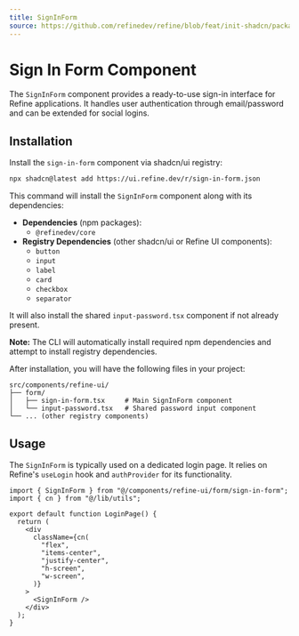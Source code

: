 ```yaml
---
title: SignInForm
source: https://github.com/refinedev/refine/blob/feat/init-shadcn/packages/refine-ui/registry/new-york/refine-ui/form/sign-in-form.tsx
---
```


# Sign In Form Component

The `SignInForm` component provides a ready-to-use sign-in interface for Refine applications. It handles user authentication through email/password and can be extended for social logins.

## Installation

Install the `sign-in-form` component via shadcn/ui registry:

```bash
npx shadcn@latest add https://ui.refine.dev/r/sign-in-form.json
```

This command will install the `SignInForm` component along with its dependencies:

- **Dependencies** (npm packages):
  - `@refinedev/core`
- **Registry Dependencies** (other shadcn/ui or Refine UI components):
  - `button`
  - `input`
  - `label`
  - `card`
  - `checkbox`
  - `separator`

It will also install the shared `input-password.tsx` component if not already present.

**Note:** The CLI will automatically install required npm dependencies and attempt to install registry dependencies.

After installation, you will have the following files in your project:

```
src/components/refine-ui/
├── form/
│   ├── sign-in-form.tsx     # Main SignInForm component
│   └── input-password.tsx   # Shared password input component
└── ... (other registry components)
```

## Usage

The `SignInForm` is typically used on a dedicated login page. It relies on Refine's `useLogin` hook and `authProvider` for its functionality.

```tsx
import { SignInForm } from "@/components/refine-ui/form/sign-in-form";
import { cn } from "@/lib/utils";

export default function LoginPage() {
  return (
    <div
      className={cn(
        "flex",
        "items-center",
        "justify-center",
        "h-screen",
        "w-screen",
      )}
    >
      <SignInForm />
    </div>
  );
}
```
